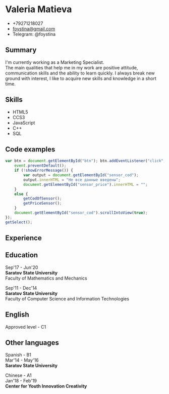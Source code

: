 # Valeria Matieva
- +79271218027  
- foystina@gmail.com  
- Telegram: @foystina

## Summary
I'm currently working as a Marketing Specialist.  
The main qualities that help me in my work are positive attitude, communication skills and the ability to learn quickly. I always break new ground with interest, I like to acquire new skills and knowledge in a short time. 

## Skills
- HTML5
- CCS3
- JavaScript
- C++
- SQL

## Code examples
``` JavaScript
var btn = document.getElementById("btn"); btn.addEventListener("click", function (event) {
    event.preventDefault();
    if (!showErrorMessage()) {
        var output = document.getElementById("sensor_cod");
        output.innerHTML = "Не все данные введены";
        document.getElementById("sensor_price").innerHTML = "";
    }
    else {
        getCodOfSensor();
        getPriceSensor();
    }
    document.getElementById("sensor_cod").scrollIntoView(true);
});
getSelect();
```

## Experience

## Education

Sep'17 - Jun'20  
**Saratov State University**             
Faculty of Mathematics and Mechanics

Sep'11 - Dec'14  
**Saratov State University**  
Faculty of Computer Science and Information Technologies

## English
Approved level - C1

## Other languages
Spanish - B1  
Mar'14 - May'16  
**Saratov State University** 

Chinese - A1  
Jan'18 - Feb'19  
**Center for Youth Innovation Creativity**
